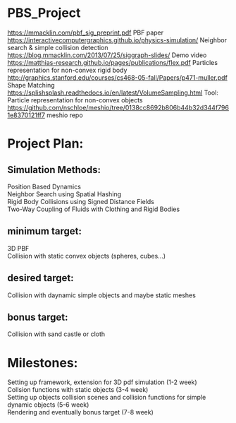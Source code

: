 # PBS_Project

https://mmacklin.com/pbf_sig_preprint.pdf PBF paper \
https://interactivecomputergraphics.github.io/physics-simulation/ Neighbor search & simple collision detection \
https://blog.mmacklin.com/2013/07/25/siggraph-slides/ Demo video \
https://matthias-research.github.io/pages/publications/flex.pdf Particles representation for non-convex rigid body\
http://graphics.stanford.edu/courses/cs468-05-fall/Papers/p471-muller.pdf Shape Matching \
https://splishsplash.readthedocs.io/en/latest/VolumeSampling.html Tool: Particle representation for non-convex objects \
https://github.com/nschloe/meshio/tree/0138cc8692b806b44b32d344f7961e8370121ff7 meshio repo

# Project Plan: 

## Simulation Methods: 
  Position Based Dynamics \
  Neighbor Search using Spatial Hashing\
  Rigid Body Collisions using Signed Distance Fields\
  Two-Way Coupling of Fluids with Clothing and Rigid Bodies 

## minimum target: 
  3D PBF \
  Collision with static convex objects (spheres, cubes...) 
## desired target: 
  Collision with daynamic simple objects and maybe static meshes 
## bonus target: 
  Collision with sand castle or cloth 
  
# Milestones: 

Setting up framework, extension for 3D pdf simulation (1-2 week) \
Collsion functions with static objects (3-4 week) \
Setting up objects collision scenes and collision functions for simple dynamic objects (5-6 week) \
Rendering and eventually bonus target (7-8 week)
